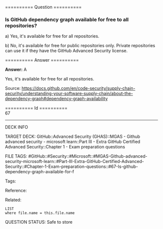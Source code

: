 ========== Question ==========  

### Is GitHub dependency graph available for free to all repositories?

a) Yes, it's available for free for all repositories.

b) No, it's available for free for public repositories only. Private repositories can use it if they have the GitHub Advanced Security license.  

========== Answer ==========  

**Answer:** A

Yes, it's available for free for all repositories.

Source: https://docs.github.com/en/code-security/supply-chain-security/understanding-your-software-supply-chain/about-the-dependency-graph#dependency-graph-availability

========== Id ==========  
67

---

DECK INFO

TARGET DECK: GitHub::Advanced Security (GHAS)::MGAS - Github advanced security - microsoft learn::Part III - Extra GitHub Certified Advanced Security::Chapter 1 - Exam preparation questions

FILE TAGS: #GitHub::#Security::#Microsoft::#MGAS-Github-advanced-security-microsoft-learn::#Part-III-Extra-GitHub-Certified-Advanced-Security::#Chapter-1-Exam-preparation-questions::#67-Is-github-dependency-graph-available-for-f

Tags:

Reference:

Related:

```dataview
LIST
where file.name = this.file.name
```

QUESTION STATUS: Safe to store
